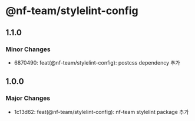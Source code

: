 # @nf-team/stylelint-config

## 1.1.0

### Minor Changes

- 6870490: feat(@nf-team/stylelint-config): postcss dependency 추가

## 1.0.0

### Major Changes

- 1c13d62: feat(@nf-team/stylelint-config): nf-team stylelint package 추가
